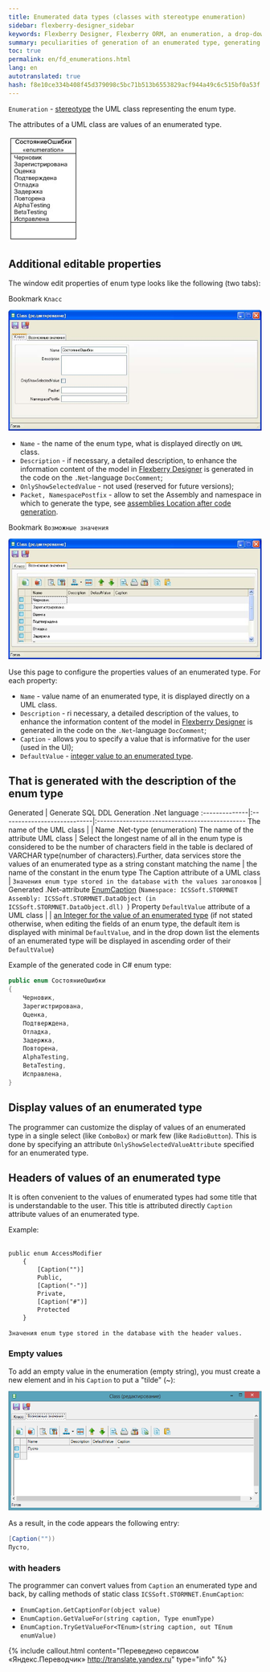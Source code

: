 ```yaml
--- 
title: Enumerated data types (classes with stereotype enumeration) 
sidebar: flexberry-designer_sidebar 
keywords: Flexberry Designer, Flexberry ORM, an enumeration, a drop-down list, emnumeration, enum, stereotype, generation, example, headings, dropdown 
summary: peculiarities of generation of an enumerated type, generating headers for an enumerated type, an example of generating the listing 
toc: true 
permalink: en/fd_enumerations.html 
lang: en 
autotranslated: true 
hash: f8e10ce334b408f45d379098c5bc71b513b6553829acf944a49c6c515bf0a53f 
--- 
```


`Enumeration` - [stereotype](fd_key-concepts.html) the UML class representing the enum type. 

The attributes of a UML class are values of an enumerated type. 

![](/images/pages/products/flexberry-designer/class-diagram/enumeration.jpg) 

## Additional editable properties 

The window edit properties of enum type looks like the following (two tabs): 

Bookmark `Класс` 

![](/images/pages/products/flexberry-designer/class-diagram/enumpropp1.jpg) 

* `Name` - the name of the enum type, what is displayed directly on `UML` class. 
* `Description` - if necessary, a detailed description, to enhance the information content of the model in [Flexberry Designer](fd_landing_page.html) is generated in the code on the `.Net`-language `DocComment`; 
* `OnlyShowSelectedValue` - not used (reserved for future versions); 
* `Packet, NamespacePostfix` - allow to set the Assembly and namespace in which to generate the type, see [assemblies Location after code generation](fo_location-assembly.html). 

Bookmark `Возможные значения` 

![](/images/pages/products/flexberry-designer/class-diagram/enumpropp2.jpg) 

Use this page to configure the properties values of an enumerated type. For each property: 

* `Name` - value name of an enumerated type, it is displayed directly on a UML class. 
* `Description` - ri necessary, a detailed description of the values, to enhance the information content of the model in [Flexberry Designer](fd_landing_page.html) is generated in the code on the `.Net`-language `DocComment`; 
* `Caption` - allows you to specify a value that is informative for the user (used in the UI); 
* `DefaultValue` - [integer value to an enumerated type](http://msdn.microsoft.com/en-us/library/sbbt4032(v=vs.71).aspx). 

## That is generated with the description of the enum type 

Generated | Generate SQL DDL Generation .Net language 
:--------------|:----------------------------|:---------------------------------------------- 
The name of the UML class | | Name .Net-type (enumeration) 
The name of the attribute UML class | Select the longest name of all in the enum type is considered to be the number of characters field in the table is declared of VARCHAR type(number of characters).Further, data services store the values of an enumerated type as a string constant matching the name | the name of the constant in the enum type 
The Caption attribute of a UML class | `Значения enum type stored in the database with the values заголовков` | Generated .Net-attribute [EnumCaption](fo_function-list.html) (`Namespace: ICSSoft.STORMNET Assembly: ICSSoft.STORMNET.DataObject (in ICSSoft.STORMNET.DataObject.dll) `) 
Property `DefaultValue` attribute of a UML class | | [an Integer for the value of an enumerated type](http://msdn.microsoft.com/en-us/library/sbbt4032(v=vs.71).aspx) (if not stated otherwise, when editing the fields of an enum type, the default item is displayed with minimal `DefaultValue`, and in the drop down list the elements of an enumerated type will be displayed in ascending order of their `DefaultValue`) 

Example of the generated code in C# enum type: 

```csharp
public enum СостояниеОшибки
{ 
    Черновик, 
    Зарегистрирована, 
    Оценка, 
    Подтверждена, 
    Отладка, 
    Задержка, 
    Повторена, 
    AlphaTesting, 
    BetaTesting, 
    Исправлена,
}
``` 

## Display values of an enumerated type 

The programmer can customize the display of values of an enumerated type in a single select (like `ComboBox`) or mark few (like `RadioButton`). This is done by specifying an attribute `OnlyShowSelectedValueAttribute` specified for an enumerated type. 

## Headers of values of an enumerated type 

It is often convenient to the values of enumerated types had some title that is understandable to the user. This title is attributed directly `Caption` attribute values of an enumerated type. 

Example: 
```

public enum AccessModifier
	{
		[Caption("")]
		Public,
		[Caption("-")]
		Private,
		[Caption("#")]
		Protected
	}
``` 

`Значения enum type stored in the database with the header values.` 

### Empty values 

To add an empty value in the enumeration (empty string), you must create a new element and in his `Caption` to put a "tilde" (~): 

![](/images/pages/products/flexberry-designer/class-diagram/enum-empty.png) 

As a result, in the code appears the following entry: 

```csharp
[Caption(""))
Пусто,
``` 

### with headers 

The programmer can convert values from `Caption` an enumerated type and back, by calling methods of static class `ICSSoft.STORMNET.EnumCaption`: 

* `EnumCaption.GetCaptionFor(object value)` 
* `EnumCaption.GetValueFor(string caption, Type enumType)` 
* `EnumCaption.TryGetValueFor<TEnum>(string caption, out TEnum enumValue)` 



{% include callout.html content="Переведено сервисом «Яндекс.Переводчик» <http://translate.yandex.ru>" type="info" %}